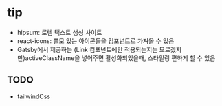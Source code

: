 # tip

- hipsum: 로렘 택스트 생성 사이트
- react-icons: 쓸모 있는 아이콘들을 컴포넌트로 가져올 수 있음
- Gatsby에서 제공하는 (Link 컴포넌트에만 적용되는지는 모르겠지만)activeClassName을 넣어주면 활성화되었을때, 스타일링 편하게 할 수 있음

## TODO

- tailwindCss
